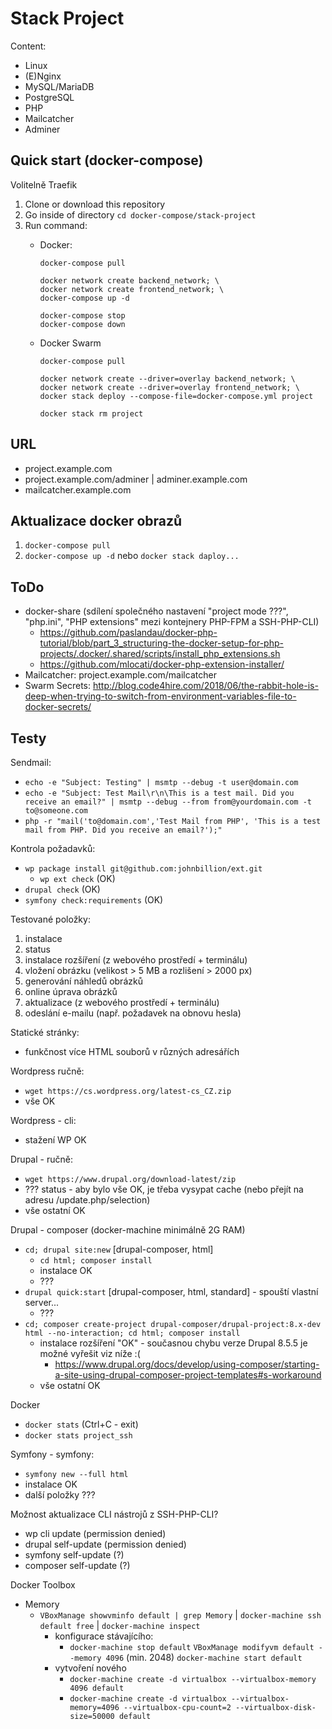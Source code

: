 # Stack Project

Content:
- Linux
- (E)Nginx
- MySQL/MariaDB
- PostgreSQL
- PHP
- Mailcatcher
- Adminer

## Quick start (docker-compose)

Volitelně Traefik

1. Clone or download this repository
1. Go inside of directory `cd docker-compose/stack-project`
1. Run command:
    - Docker:

          docker-compose pull
          
          docker network create backend_network; \
          docker network create frontend_network; \
          docker-compose up -d

          docker-compose stop
          docker-compose down

    - Docker Swarm

          docker-compose pull
          
          docker network create --driver=overlay backend_network; \
          docker network create --driver=overlay frontend_network; \
          docker stack deploy --compose-file=docker-compose.yml project
          
          docker stack rm project

## URL

- project.example.com
- project.example.com/adminer | adminer.example.com
- mailcatcher.example.com

## Aktualizace docker obrazů

1. `docker-compose pull`
2. `docker-compose up -d` nebo `docker stack daploy...`

## ToDo

- docker-share (sdílení společného nastavení "project mode ???", "php.ini", "PHP extensions" mezi kontejnery PHP-FPM a SSH-PHP-CLI)
    - https://github.com/paslandau/docker-php-tutorial/blob/part_3_structuring-the-docker-setup-for-php-projects/.docker/.shared/scripts/install_php_extensions.sh
    - https://github.com/mlocati/docker-php-extension-installer/
- Mailcatcher: project.example.com/mailcatcher
- Swarm Secrets: http://blog.code4hire.com/2018/06/the-rabbit-hole-is-deep-when-trying-to-switch-from-environment-variables-file-to-docker-secrets/

## Testy

Sendmail:
- `echo -e "Subject: Testing" | msmtp --debug -t user@domain.com`
- `echo -e "Subject: Test Mail\r\n\This is a test mail. Did you receive an email?" | msmtp --debug --from from@yourdomain.com -t to@someone.com`
- `php -r "mail('to@domain.com','Test Mail from PHP', 'This is a test mail from PHP. Did you receive an email?');"`

Kontrola požadavků:
- `wp package install git@github.com:johnbillion/ext.git`
    - `wp ext check` (OK)
- `drupal check` (OK)
- `symfony check:requirements` (OK)

Testované položky:

1. instalace
1. status
1. instalace rozšíření (z webového prostředí + terminálu)
1. vložení obrázku (velikost > 5 MB a rozlišení > 2000 px)
1. generování náhledů obrázků
1. online úprava obrázků
1. aktualizace (z webového prostředí + terminálu)
1. odeslání e-mailu (např. požadavek na obnovu hesla)

Statické stránky:
- funkčnost více HTML souborů v různých adresářích

Wordpress ručně:
- `wget https://cs.wordpress.org/latest-cs_CZ.zip`
- vše OK

Wordpress - cli:
- stažení WP OK

Drupal - ručně:
- `wget https://www.drupal.org/download-latest/zip`
- ??? status - aby bylo vše OK, je třeba vysypat cache (nebo přejít na adresu /update.php/selection)
- vše ostatní OK

Drupal - composer (docker-machine minimálně 2G RAM)
- `cd; drupal site:new` [drupal-composer, html]
    - `cd html; composer install`
    - instalace OK
    - ???
- `drupal quick:start` [drupal-composer, html, standard] - spouští vlastní server...
    - ???
- `cd; composer create-project drupal-composer/drupal-project:8.x-dev html --no-interaction; cd html; composer install`
    - instalace rozšíření "OK" - současnou chybu verze Drupal 8.5.5 je možné vyřešit viz níže :(
        - https://www.drupal.org/docs/develop/using-composer/starting-a-site-using-drupal-composer-project-templates#s-workaround
    - vše ostatní OK

Docker
- `docker stats` (Ctrl+C - exit)
- `docker stats project_ssh`

Symfony - symfony:
- `symfony new --full html`
- instalace OK
- další položky ???

Možnost aktualizace CLI nástrojů z SSH-PHP-CLI?
- wp cli update (permission denied)
- drupal self-update (permission denied)
- symfony self-update (?)
- composer self-update (?)

Docker Toolbox
- Memory
    - `VBoxManage showvminfo default | grep Memory` | `docker-machine ssh default free` | `docker-machine inspect`
        - konfigurace stávajícího: 
            - `docker-machine stop default`
              `VBoxManage modifyvm default --memory 4096` (min. 2048)
              `docker-machine start default`
        - vytvoření nového
            - `docker-machine create -d virtualbox --virtualbox-memory 4096 default`
            - `docker-machine create -d virtualbox --virtualbox-memory=4096 --virtualbox-cpu-count=2 --virtualbox-disk-size=50000 default`